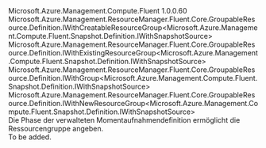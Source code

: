 <Type Name="IWithGroup" FullName="Microsoft.Azure.Management.Compute.Fluent.Snapshot.Definition.IWithGroup">
  <TypeSignature Language="C#" Value="public interface IWithGroup : Microsoft.Azure.Management.ResourceManager.Fluent.Core.GroupableResource.Definition.IWithCreatableResourceGroup&lt;Microsoft.Azure.Management.Compute.Fluent.Snapshot.Definition.IWithSnapshotSource&gt;, Microsoft.Azure.Management.ResourceManager.Fluent.Core.GroupableResource.Definition.IWithExistingResourceGroup&lt;Microsoft.Azure.Management.Compute.Fluent.Snapshot.Definition.IWithSnapshotSource&gt;, Microsoft.Azure.Management.ResourceManager.Fluent.Core.GroupableResource.Definition.IWithGroup&lt;Microsoft.Azure.Management.Compute.Fluent.Snapshot.Definition.IWithSnapshotSource&gt;, Microsoft.Azure.Management.ResourceManager.Fluent.Core.GroupableResource.Definition.IWithNewResourceGroup&lt;Microsoft.Azure.Management.Compute.Fluent.Snapshot.Definition.IWithSnapshotSource&gt;" />
  <TypeSignature Language="ILAsm" Value=".class public interface auto ansi abstract IWithGroup implements class Microsoft.Azure.Management.ResourceManager.Fluent.Core.GroupableResource.Definition.IWithCreatableResourceGroup`1&lt;class Microsoft.Azure.Management.Compute.Fluent.Snapshot.Definition.IWithSnapshotSource&gt;, class Microsoft.Azure.Management.ResourceManager.Fluent.Core.GroupableResource.Definition.IWithExistingResourceGroup`1&lt;class Microsoft.Azure.Management.Compute.Fluent.Snapshot.Definition.IWithSnapshotSource&gt;, class Microsoft.Azure.Management.ResourceManager.Fluent.Core.GroupableResource.Definition.IWithGroup`1&lt;class Microsoft.Azure.Management.Compute.Fluent.Snapshot.Definition.IWithSnapshotSource&gt;, class Microsoft.Azure.Management.ResourceManager.Fluent.Core.GroupableResource.Definition.IWithNewResourceGroup`1&lt;class Microsoft.Azure.Management.Compute.Fluent.Snapshot.Definition.IWithSnapshotSource&gt;" />
  <TypeSignature Language="DocId" Value="T:Microsoft.Azure.Management.Compute.Fluent.Snapshot.Definition.IWithGroup" />
  <TypeSignature Language="VB.NET" Value="Public Interface IWithGroup&#xA;Implements IWithCreatableResourceGroup(Of IWithSnapshotSource), IWithExistingResourceGroup(Of IWithSnapshotSource), IWithGroup(Of IWithSnapshotSource), IWithNewResourceGroup(Of IWithSnapshotSource)" />
  <TypeSignature Language="F#" Value="type IWithGroup = interface&#xA;    interface IWithGroup&lt;IWithSnapshotSource&gt;&#xA;    interface IWithExistingResourceGroup&lt;IWithSnapshotSource&gt;&#xA;    interface IWithNewResourceGroup&lt;IWithSnapshotSource&gt;&#xA;    interface IWithCreatableResourceGroup&lt;IWithSnapshotSource&gt;" />
  <AssemblyInfo>
    <AssemblyName>Microsoft.Azure.Management.Compute.Fluent</AssemblyName>
    <AssemblyVersion>1.0.0.60</AssemblyVersion>
  </AssemblyInfo>
  <Interfaces>
    <Interface>
      <InterfaceName>Microsoft.Azure.Management.ResourceManager.Fluent.Core.GroupableResource.Definition.IWithCreatableResourceGroup&lt;Microsoft.Azure.Management.Compute.Fluent.Snapshot.Definition.IWithSnapshotSource&gt;</InterfaceName>
    </Interface>
    <Interface>
      <InterfaceName>Microsoft.Azure.Management.ResourceManager.Fluent.Core.GroupableResource.Definition.IWithExistingResourceGroup&lt;Microsoft.Azure.Management.Compute.Fluent.Snapshot.Definition.IWithSnapshotSource&gt;</InterfaceName>
    </Interface>
    <Interface>
      <InterfaceName>Microsoft.Azure.Management.ResourceManager.Fluent.Core.GroupableResource.Definition.IWithGroup&lt;Microsoft.Azure.Management.Compute.Fluent.Snapshot.Definition.IWithSnapshotSource&gt;</InterfaceName>
    </Interface>
    <Interface>
      <InterfaceName>Microsoft.Azure.Management.ResourceManager.Fluent.Core.GroupableResource.Definition.IWithNewResourceGroup&lt;Microsoft.Azure.Management.Compute.Fluent.Snapshot.Definition.IWithSnapshotSource&gt;</InterfaceName>
    </Interface>
  </Interfaces>
  <Docs>
    <summary>
            Die Phase der verwalteten Momentaufnahmendefinition ermöglicht die Ressourcengruppe angeben.
            </summary>
    <remarks>To be added.</remarks>
  </Docs>
  <Members />
</Type>